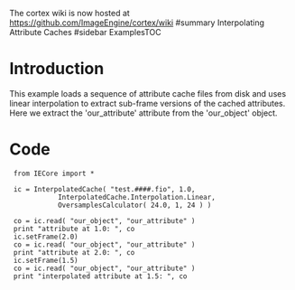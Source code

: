 The cortex wiki is now hosted at https://github.com/ImageEngine/cortex/wiki
#summary Interpolating Attribute Caches
#sidebar ExamplesTOC

# Introduction #

This example loads a sequence of attribute cache files from disk and uses linear interpolation to extract sub-frame versions of the cached attributes. Here we extract the 'our\_attribute' attribute from the 'our\_object' object.

# Code #
```
 from IECore import *
 
 ic = InterpolatedCache( "test.####.fio", 1.0,
 			InterpolatedCache.Interpolation.Linear,
 			OversamplesCalculator( 24.0, 1, 24 ) )
 
 co = ic.read( "our_object", "our_attribute" )
 print "attribute at 1.0: ", co
 ic.setFrame(2.0)
 co = ic.read( "our_object", "our_attribute" )
 print "attribute at 2.0: ", co
 ic.setFrame(1.5)
 co = ic.read( "our_object", "our_attribute" )
 print "interpolated attribute at 1.5: ", co
```